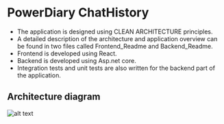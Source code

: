 # PowerDiary ChatHistory

-	The application is designed using CLEAN ARCHITECTURE principles.
- A detailed description of the architecture and application overview can be found in two files called Frontend_Readme and Backend_Readme.
- Frontend is developed using React.
- Backend is developed using Asp.net core.
- Integration tests and unit tests are also written for the backend part of the application.

## Architecture diagram
![alt text](https://github.com/SyedAskari/PowerDiary-ChatHistory/blob/main/ArchitectureDiagram.png?raw=true)

